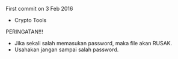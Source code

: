 First commit on 3 Feb 2016

- Crypto Tools


PERINGATAN!!!

- Jika sekali salah memasukan password, maka file akan RUSAK.
- Usahakan jangan sampai salah password.